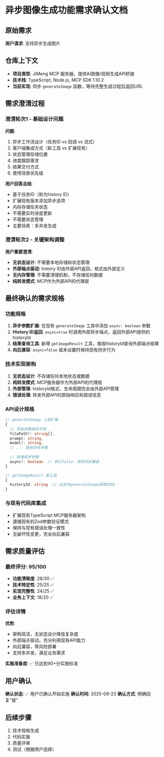 # 异步图像生成功能需求确认文档

## 原始需求
**用户请求**: 支持异步生成图片

## 仓库上下文
- **项目类型**: JiMeng MCP 服务器，提供AI图像/视频生成API桥接
- **技术栈**: TypeScript, Node.js, MCP SDK 1.10.2
- **当前实现**: 同步 `generateImage` 函数，等待完整生成过程后返回URL

## 需求澄清过程

### 澄清轮次1 - 基础设计问题
**问题**:
1. 异步工作流设计（任务ID vs 回调 vs 流式）
2. 客户端集成方式（新工具 vs 扩展现有）
3. 状态管理存储位置
4. 进度跟踪需求
5. 结果交付方式
6. 使用场景优先级

**用户回答总结**:
- 基于任务ID（称为history ID）
- 扩展现有版本添加异步选项
- 内存存储任务状态
- 不需要实时进度更新
- 不需要状态管理
- 主要场景：多并发生成

### 澄清轮次2 - 关键架构调整
**用户重要澄清**:
- **无状态设计**: 不需要本地存储和状态管理
- **外部端点驱动**: history ID由外部API返回，格式由外部定义
- **无内存管理**: 不需要清理机制，不存储任何数据
- **纯转发模式**: MCP作为外部API的代理层

## 最终确认的需求规格

### 功能规格
1. **异步参数扩展**: 在现有 `generateImage` 工具中添加 `async: boolean` 参数
2. **History ID返回**: `async=true` 时调用外部异步端点，返回外部API提供的historyId
3. **结果查询工具**: 新增 `getImageResult` 工具，接收historyId查询外部端点结果
4. **向后兼容**: `async=false` 或未设置时保持现有同步行为

### 技术实现架构
1. **无状态设计**: 不存储任何本地状态或数据
2. **纯转发模式**: MCP服务器作为外部API的代理层
3. **外部管理**: historyId格式、生命周期完全由外部API管理
4. **错误处理**: 转发外部API的原始响应和错误信息

### API设计规格
```typescript
// generateImage 工具扩展
{
  // 现有参数保持不变
  filePath?: string[],
  prompt: string,
  model?: string,
  // ... 其他现有参数
  
  // 新增异步参数
  async?: boolean  // 默认false，保持向后兼容
}

// getImageResult 新工具
{
  historyId: string  // 从异步generateImage获取的ID
}
```

### 与现有代码库集成
- 扩展现有TypeScript MCP服务器架构
- 遵循现有的Zod参数验证模式
- 保持与现有错误处理一致性
- 无破坏性变更，完全向后兼容

## 需求质量评估

### 最终评分: 95/100
- **功能清晰度**: 28/30 ✅
- **技术特定性**: 25/25 ✅  
- **实现完整性**: 24/25 ✅
- **业务上下文**: 18/20 ✅

### 评估详情
**优势**:
- 架构简洁，无状态设计降低复杂度
- 外部端点驱动，充分利用现有API能力
- 向后兼容，零风险部署
- 支持多并发，满足业务需求

**实施准备度**: ✅ 已达到90+分实施标准

## 用户确认
**确认状态**: ✅ 用户已确认开始实施
**确认时间**: 2025-09-23
**确认方式**: 明确回复"是"

## 后续步骤
1. 技术规格生成
2. 代码实施
3. 质量评审
4. 测试（根据用户选择）